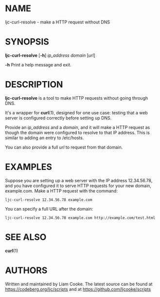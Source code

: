 # NAME

ljc-curl-resolve - make a HTTP request without DNS

# SYNOPSIS

**ljc-curl-resolve** \[**-h**\] *ip_address* *domain* \[*url*\]

**-h** Print a help message and exit.

# DESCRIPTION

**ljc-curl-resolve** is a tool to make HTTP requests without going
through DNS.

It\'s a wrapper for **curl**(1), designed for one use case: testing that
a web server is configured correctly before setting up DNS.

Provide an *ip_address* and a *domain*, and it will make a HTTP request
as though the domain were configured to resolve to that IP address. This
is similar to adding an entry to /etc/hosts.

You can also provide a full *url* to request from that domain.

# EXAMPLES

Suppose you are setting up a web server with the IP address 12.34.56.78,
and you have configured it to serve HTTP requests for your new domain,
example.com. Make a HTTP request with the command:

    ljc-curl-resolve 12.34.56.78 example.com

You can specify a full URL after the domain:

    ljc-curl-resolve 12.34.56.78 example.com http://example.com/test.html

# SEE ALSO

**curl**(1)

# AUTHORS

Written and maintained by Liam Cooke. The latest source can be found at
https://codeberg.org/ljc/scripts and at
https://github.com/ljcooke/scripts
